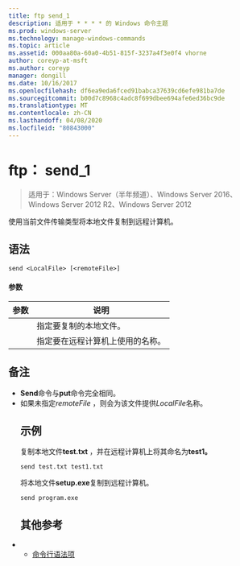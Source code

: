 ```yaml
---
title: ftp send_1
description: 适用于 * * * * 的 Windows 命令主题
ms.prod: windows-server
ms.technology: manage-windows-commands
ms.topic: article
ms.assetid: 000aa80a-60a0-4b51-815f-3237a4f3e0f4 vhorne
author: coreyp-at-msft
ms.author: coreyp
manager: dongill
ms.date: 10/16/2017
ms.openlocfilehash: df6ea9eda6fced91babca37639cd6efe981ba7de
ms.sourcegitcommit: b00d7c8968c4adc8f699dbee694afe6ed36bc9de
ms.translationtype: MT
ms.contentlocale: zh-CN
ms.lasthandoff: 04/08/2020
ms.locfileid: "80843000"
---
```

# <a name="ftp-send_1"></a>ftp： send_1

>适用于：Windows Server（半年频道）、Windows Server 2016、Windows Server 2012 R2、Windows Server 2012

使用当前文件传输类型将本地文件复制到远程计算机。   
## <a name="syntax"></a>语法  
```  
send <LocalFile> [<remoteFile>]  
```  
#### <a name="parameters"></a>参数  

|  参数   |                    说明                    |
|--------------|---------------------------------------------------|
| <LocalFile>  |         指定要复制的本地文件。         |
| <remoteFile> | 指定要在远程计算机上使用的名称。 |

## <a name="remarks"></a>备注  
- **Send**命令与**put**命令完全相同。  
- 如果未指定*remoteFile* ，则会为该文件提供*LocalFile*名称。  
  ## <a name="examples"></a><a name=BKMK_Examples></a>示例  
  复制本地文件**test.txt** ，并在远程计算机上将其命名为**test1。**  
  ```  
  send test.txt test1.txt  
  ```  
  将本地文件**setup.exe**复制到远程计算机。  
  ```  
  send program.exe  
  ```  
  ## <a name="additional-references"></a>其他参考  
- - [命令行语法项](command-line-syntax-key.md)  
